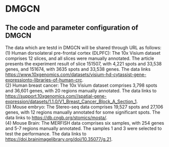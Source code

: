 # DMGCN
## The code and parameter configuration of DMGCN 

The data which are testd in DMGCN will be shared through URL as follows:  
(1) Human dorsolateral pre-frontal cortex (DLPFC): The 10x Visium dataset comprises 12 slices, and all slices were manually annotated. The article presents the experiment result of slice 151507, with 4,221 spots and 33,538 genes, and 151674, with 3635 spots and 33,538 genes. The data links https://www.10xgenomics.com/datasets/visium-hd-cytassist-gene-expressionto-libraries-of-human-crc.  
(2) Human breast cancer: The 10x Visium dataset comprises 3,798 spots and 36,601 genes, with 20 regions manually annotated. The data links to https://support.10xgenomics.com//spatial-gene-expression/datasets/1.1.0/V1_Breast_Cancer_Block_A_Section_1.  
(3) Mouse embryo: The Stereo-seq data comprises 19,527 spots and 27,106 genes, with 12 regions manually annotated for some significant spots. The data links to https://db.cngb.org/stomics/mosta/.  
(4) Mouse Brain: The MERFISH data comprises six samples, with 254 genes and 5-7 regions manually annotated. The samples 1 and 3 were selected to test the performance. The data links to https://doi.brainimagelibrary.org/doi/10.35077/g.21.  
